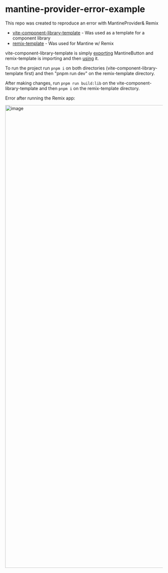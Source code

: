 # mantine-provider-error-example

This repo was created to reproduce an error with MantineProvider& Remix

- [vite-component-library-template](https://github.com/IgnacioNMiranda/vite-component-library-template) - Was used as a template for a component library
- [remix-template](https://github.com/mantinedev/remix-template) - Was used for Mantine w/ Remix

vite-component-library-template is simply [exporting](https://github.com/RabeeAbuBaker/mantine-provider-error-example/blob/main/vite-component-library-template/src/lib/index.ts#L3) MantineButton and remix-template is importing and then [using](https://github.com/RabeeAbuBaker/mantine-provider-error-example/blob/main/remix-template/app/components/Welcome/Welcome.tsx#L8) it. 

To run the project run `pnpm i` on both directories (vite-component-library-template first) and then "pnpm run dev" on the remix-template directory.

After making changes, run `pnpm run build:lib` on the vite-component-library-template and then `pnpm i` on the remix-template directory.

Error after running the Remix app:

<img width="1481" alt="image" src="https://github.com/RabeeAbuBaker/mantine-provider-error-example/assets/38038348/c8ea1e12-388f-40b0-8324-ae522bcc9db2">
